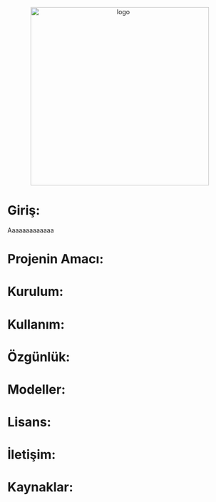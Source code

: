 <p align="center">
  <img src="https://github.com/user-attachments/assets/5f0749a2-a8af-4e0a-9555-46f487b43c3f" width="400" alt="logo">
</p>

# Giriş:

Aaaaaaaaaaaaa

# Projenin Amacı:

# Kurulum:

# Kullanım:

# Özgünlük:

# Modeller:

# Lisans:

# İletişim:

# Kaynaklar:
